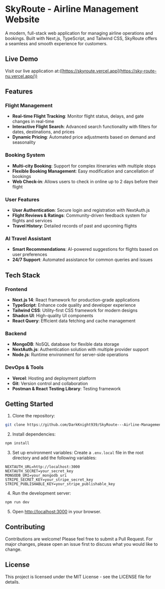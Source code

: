 # SkyRoute - Airline Management Website

A modern, full-stack web application for managing airline operations and bookings. Built with Next.js, TypeScript, and Tailwind CSS, SkyRoute offers a seamless and smooth experience for customers.

## Live Demo

Visit our live application at:([https://skyroute.vercel.app](https://sky-route-nu.vercel.app/))

## Features

### Flight Management
- **Real-time Flight Tracking**: Monitor flight status, delays, and gate changes in real-time
- **Interactive Flight Search**: Advanced search functionality with filters for dates, destinations, and prices
- **Dynamic Pricing**: Automated price adjustments based on demand and seasonality
  
### Booking System
- **Multi-city Booking**: Support for complex itineraries with multiple stops
- **Flexible Booking Management**: Easy modification and cancellation of bookings
- **Web Check-in**: Allows users to check in online up to 2 days before their flight

### User Features
- **User Authentication**: Secure login and registration with NextAuth.js
- **Flight Reviews & Ratings**: Community-driven feedback system for flights and services
- **Travel History**: Detailed records of past and upcoming flights

### AI Travel Assistant
- **Smart Recommendations**: AI-powered suggestions for flights based on user preferences
- **24/7 Support**: Automated assistance for common queries and issues

## Tech Stack

### Frontend
- **Next.js 14**: React framework for production-grade applications
- **TypeScript**: Enhance code quality and developer experience
- **Tailwind CSS**: Utility-first CSS framework for modern designs
- **Shadcn UI**: High-quality UI components
- **React Query**: Efficient data fetching and cache management

### Backend
- **MongoDB**: NoSQL database for flexible data storage
- **NextAuth.js**: Authentication solution with multiple provider support
- **Node.js**: Runtime environment for server-side operations

### DevOps & Tools
- **Vercel**: Hosting and deployment platform
- **Git**: Version control and collaboration
- **Postman & React Testing Library**: Testing framework


## Getting Started

1. Clone the repository:
```bash
git clone https://github.com/DarkKnight939/SkyRoute---Airline-Management-Website.git
```

2. Install dependencies:
```bash
npm install
```

3. Set up environment variables:
Create a `.env.local` file in the root directory and add the following variables:
```
NEXTAUTH_URL=http://localhost:3000
NEXTAUTH_SECRET=your_secret_key
MONGODB_URI=your_mongodb_uri
STRIPE_SECRET_KEY=your_stripe_secret_key
STRIPE_PUBLISHABLE_KEY=your_stripe_publishable_key
```

4. Run the development server:
```bash
npm run dev
```

5. Open [http://localhost:3000](http://localhost:3000) in your browser.

## Contributing

Contributions are welcome! Please feel free to submit a Pull Request. For major changes, please open an issue first to discuss what you would like to change.

## License

This project is licensed under the MIT License - see the LICENSE file for details.
